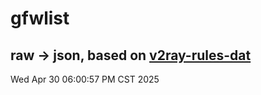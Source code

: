 # gfwlist
## raw -> json, based on [v2ray-rules-dat](https://github.com/Loyalsoldier/v2ray-rules-dat)
Wed Apr 30 06:00:57 PM CST 2025

